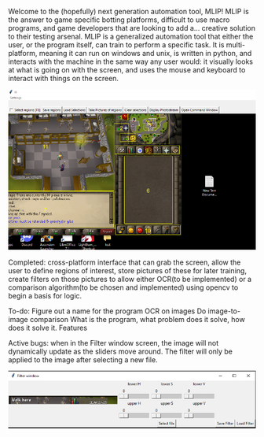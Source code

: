 Welcome to the (hopefully) next generation automation tool, MLIP! MLIP is the answer to game specific botting platforms, difficult to use macro programs, and game developers that are looking to add a... creative solution to their testing arsenal.
MLIP is a generalized automation tool that either the user, or the program itself, can train to perform a specific task. It is multi-platform, meaning it can run on windows and unix, is written in python, and interacts with the machine in the same way any user would: it visually looks at what is going on with the screen, and uses the mouse and keyboard to interact with things on the screen. 

![](./img/UIpicture.PNG)

Completed: 
cross-platform interface that can grab the screen, allow the user to define regions of interest, store pictures of these for later training, create filters on those pictures to allow either OCR(to be implemented) or a comparison algorithm(to be chosen and implemented) using opencv to begin a basis for logic.


To-do:
Figure out a name for the program
OCR on images
Do image-to-image comparison
What is the program, what problem does it solve, how does it solve it.
Features


Active bugs: when in the Filter window screen, the image will not dynamically update as the sliders move around. The filter will only be applied to the image after selecting a new file.

![](./img/prefilterex.PNG)
